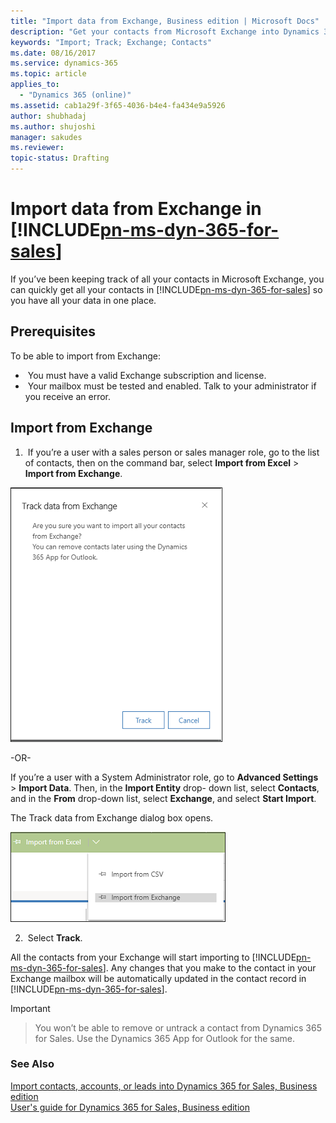 ```yaml
---
title: "Import data from Exchange, Business edition | Microsoft Docs"
description: "Get your contacts from Microsoft Exchange into Dynamics 365 for Sales, Business edition."
keywords: "Import; Track; Exchange; Contacts"
ms.date: 08/16/2017
ms.service: dynamics-365
ms.topic: article
applies_to:
  - "Dynamics 365 (online)"
ms.assetid: cab1a29f-3f65-4036-b4e4-fa434e9a5926
author: shubhadaj
ms.author: shujoshi
manager: sakudes
ms.reviewer: 
topic-status: Drafting
---
```


# Import data from Exchange in [!INCLUDE[pn-ms-dyn-365-for-sales](../includes/pn-ms-dyn-365-for-sales.md)]

If you’ve been keeping track of all your contacts in Microsoft Exchange, you can quickly get all your contacts in [!INCLUDE[pn-ms-dyn-365-for-sales](../includes/pn-ms-dyn-365-for-sales.md)] so you have all your data in one place.

## Prerequisites

To be able to import from Exchange:

-  You must have a valid Exchange subscription and license.
-  Your mailbox must be tested and enabled. Talk to your administrator if you receive an error.

## Import from Exchange

1.  If you’re a user with a sales person or sales manager role, go to the list of contacts, then on the command bar, select **Import
from Excel** > **Import from Exchange**.

  ![Track data from Exchange dialog box](media/track-data-from-exchange.png "Track data from Exchange dialog box")
 
  -OR-
 
  If you’re a user with a System Administrator role, go to **Advanced Settings** > **Import Data**. Then, in the **Import Entity** drop-  down list, select **Contacts**, and in the **From** drop-down list, select **Exchange**, and select **Start Import**.
 
  The Track data from Exchange dialog box opens.
 
  ![Option to import data from Exchange](media/import-from-exchange.png "Option to import data from Exchange")

2.  Select **Track**.
 
 All the contacts from your Exchange will start importing to [!INCLUDE[pn-ms-dyn-365-for-sales](../includes/pn-ms-dyn-365-for-sales.md)]. Any changes that you make to the contact in your Exchange mailbox will be automatically updated in the contact record in [!INCLUDE[pn-ms-dyn-365-for-sales](../includes/pn-ms-dyn-365-for-sales.md)].

> [!Important]

> You won’t be able to remove or untrack a contact from Dynamics 365 for Sales. Use the Dynamics 365 App for Outlook for the same.

### See Also
[Import contacts, accounts, or leads into Dynamics 365 for Sales, Business edition](import-data.md)  
[User's guide for Dynamics 365 for Sales, Business edition](user-s-guide-dynamics-365-sales-business.md)
